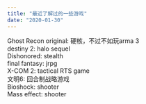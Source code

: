 ```yaml
---
title: "最近了解过的一些游戏"
date: "2020-01-30"
---
```


Ghost Recon original: 硬核，不过不如玩arma 3  
destiny 2: halo sequel  
Dishonored: stealth  
final fantasy: jrpg  
X-COM 2: tactical RTS game  
文明6: 回合制战略游戏  
Bioshock: shooter  
Mass effect: shooter
